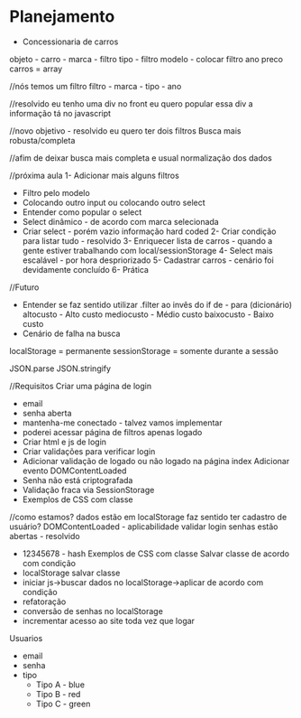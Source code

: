 # Planejamento

- Concessionaria de carros

objeto - carro - marca - filtro
                 tipo - filtro
                 modelo - colocar filtro
                 ano 
                 preco
         carros = array

//nós temos um filtro
filtro - marca - tipo - ano

//resolvido
eu tenho uma div no front
eu quero popular essa div
a informação tá no javascript

//novo objetivo - resolvido
eu quero ter dois filtros
Busca mais robusta/completa

//afim de deixar busca mais completa e usual
normalização dos dados

//próxima aula
1- Adicionar mais alguns filtros
   - Filtro pelo modelo
   - Colocando outro input ou colocando outro select
   - Entender como popular o select
   - Select dinâmico - de acordo com marca selecionada
   - Criar select - porém vazio
   informação hard coded
2- Criar condição para listar tudo - resolvido
3- Enriquecer lista de carros - quando a gente estiver trabalhando com local/sessionStorage
4- Select mais escalável - por hora despriorizado
5- Cadastrar carros - cenário foi devidamente concluído
6- Prática

//Futuro
- Entender se faz sentido utilizar .filter ao invês do if
de - para (dicionário)
altocusto - Alto custo
mediocusto - Médio custo
baixocusto - Baixo custo
- Cenário de falha na busca

localStorage = permanente
sessionStorage = somente durante a sessão

JSON.parse
JSON.stringify

//Requisitos
Criar uma página de login
   - email
   - senha aberta
   - mantenha-me conectado - talvez vamos implementar
   - poderei acessar página de filtros apenas logado
- Criar html e js de login
- Criar validações para verificar login
- Adicionar validação de logado ou não logado na página index
Adicionar evento DOMContentLoaded
- Senha não está criptografada
- Validação fraca via SessionStorage
- Exemplos de CSS com classe

//como estamos?
dados estão em localStorage
faz sentido ter cadastro de usuário?
DOMContentLoaded - aplicabilidade
validar login
senhas estão abertas - resolvido
- 12345678 - hash
Exemplos de CSS com classe
Salvar classe de acordo com condição
- localStorage salvar classe
- iniciar js->buscar dados no localStorage->aplicar de acordo com condição
- refatoração
- conversão de senhas no localStorage
- incrementar acesso ao site toda vez que logar

Usuarios
   - email
   - senha
   - tipo
      - Tipo A - blue
      - Tipo B - red
      - Tipo C - green
